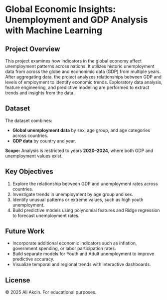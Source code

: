 # Global Economic Insights: Unemployment and GDP Analysis with Machine Learning

## Project Overview
This project examines how indicators in the global economy affect unemployment patterns across nations. It utilizes historic unemployment data from across the globe and econonimic data (GDP) from multiple years. After aggregating data, the project analyzes relationships between GDP and levels of employment to identify economic trends. Exploratory data analysis, feature engineering, and predictive modeling are performed to extract trends and insights from the data.

## Dataset
The dataset combines:
- **Global unemployment data** by sex, age group, and age categories across countries.
- **GDP data** by country and year.  

**Scope:** Analysis is restricted to years **2020–2024**, where both GDP and unemployment values exist.

## Key Objectives
1. Explore the relationship between GDP and unemployment rates across countries.
2. Investigate trends in unemployment by age group and sex.
3. Identify unusual patterns or extreme values, such as high youth unemployment.
4. Build predictive models using polynomial features and Ridge regression to forecast unemployment rates.


## Future Work
- Incorporate additional economic indicators such as inflation, government spending, or labor participation rates.
- Build separate models for Youth and Adult unemployment to improve predictive accuracy.
- Visualize temporal and regional trends with interactive dashboards.

## License
© 2025 Ali Akcin. For educational purposes. 

